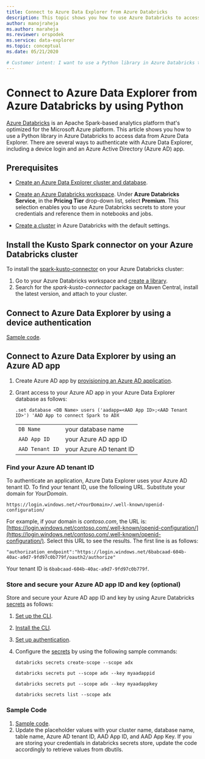 ```yaml
---
title: Connect to Azure Data Explorer from Azure Databricks
description: This topic shows you how to use Azure Databricks to access data from Azure Data Explorer.
author: manojraheja
ms.author: maraheja
ms.reviewer: orspodek
ms.service: data-explorer
ms.topic: conceptual
ms.date: 05/21/2020

# Customer intent: I want to use a Python library in Azure Databricks to access data from Azure Data Explorer.
---
```


# Connect to Azure Data Explorer from Azure Databricks by using Python

[Azure Databricks](https://docs.microsoft.com/azure/azure-databricks/what-is-azure-databricks) is an Apache Spark-based analytics platform that's optimized for the Microsoft Azure platform. This article shows you how to use a Python library in Azure Databricks to access data from Azure Data Explorer. There are several ways to authenticate with Azure Data Explorer, including a device login and an Azure Active Directory (Azure AD) app.

## Prerequisites

- [Create an Azure Data Explorer cluster and database](create-cluster-database-portal.md).
- [Create an Azure Databricks workspace](/azure/azure-databricks/quickstart-create-databricks-workspace-portal#create-an-azure-databricks-workspace). Under **Azure Databricks Service**, in the **Pricing Tier** drop-down list, select **Premium**. This selection enables you to use Azure Databricks secrets to store your credentials and reference them in notebooks and jobs.

- [Create a cluster](https://docs.azuredatabricks.net/user-guide/clusters/create.html) in Azure Databricks with the default settings.

 ## Install the Kusto Spark connector on your Azure Databricks cluster

To install the [spark-kusto-connector](https://mvnrepository.com/artifact/com.microsoft.azure.kusto/spark-kusto-connector) on your Azure Databricks cluster:

1. Go to your Azure Databricks workspace and [create a library](https://docs.azuredatabricks.net/user-guide/libraries.html#create-a-library).
1. Search for the *spark-kusto-connector* package on Maven Central, install the latest version, and attach to your cluster. 

## Connect to Azure Data Explorer by using a device authentication

[Sample code](https://github.com/Azure/azure-kusto-spark/blob/master/samples/src/main/python/pyKusto.py).

## Connect to Azure Data Explorer by using an Azure AD app

1. Create Azure AD app by [provisioning an Azure AD application](kusto/management/access-control/how-to-provision-aad-app.md).
1. Grant access to your Azure AD app in your Azure Data Explorer database as follows:

    ```kusto
    .set database <DB Name> users ('aadapp=<AAD App ID>;<AAD Tenant ID>') 'AAD App to connect Spark to ADX
    ```
    |   |   |
    | - | - |
    | ```DB Name``` | your database name |
    | ```AAD App ID``` | your Azure AD app ID |
    | ```AAD Tenant ID``` | your Azure AD tenant ID |

### Find your Azure AD tenant ID

To authenticate an application, Azure Data Explorer uses your Azure AD tenant ID. 
To find your tenant ID, use the following URL. Substitute your domain for *YourDomain*.

```
https://login.windows.net/<YourDomain>/.well-known/openid-configuration/
```

For example, if your domain is *contoso.com*, the URL is: [https://login.windows.net/contoso.com/.well-known/openid-configuration/](https://login.windows.net/contoso.com/.well-known/openid-configuration/). Select this URL to see the results. The first line is as follows: 

```
"authorization_endpoint":"https://login.windows.net/6babcaad-604b-40ac-a9d7-9fd97c0b779f/oauth2/authorize"
```

Your tenant ID is `6babcaad-604b-40ac-a9d7-9fd97c0b779f`. 

### Store and secure your Azure AD app ID and key (optional)  

Store and secure your Azure AD app ID and key by using Azure Databricks [secrets](https://docs.azuredatabricks.net/user-guide/secrets/index.html#secrets) as follows:

1. [Set up the CLI](https://docs.azuredatabricks.net/user-guide/dev-tools/databricks-cli.html#set-up-the-cli).
1. [Install the CLI](https://docs.azuredatabricks.net/user-guide/dev-tools/databricks-cli.html#install-the-cli). 
1. [Set up authentication](https://docs.azuredatabricks.net/user-guide/dev-tools/databricks-cli.html#set-up-authentication).
1. Configure the [secrets](https://docs.azuredatabricks.net/user-guide/secrets/index.html#secrets) by using the following sample commands:

    ```databricks secrets create-scope --scope adx```

    ```databricks secrets put --scope adx --key myaadappid```

    ```databricks secrets put --scope adx --key myaadappkey```

    ```databricks secrets list --scope adx```

### Sample Code

1. [Sample code](https://github.com/Azure/azure-kusto-spark/blob/master/samples/src/main/python/pyKusto.py). 
1. Update the placeholder values with your cluster name, database name, table name, Azure AD tenant ID, AAD App ID, and AAD App Key. If you are storing your credentials in databricks secrets store, update the code accordingly to retrieve values from dbutils.
